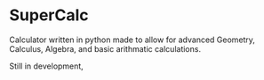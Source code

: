 # SuperCalc
Calculator written in python made to allow for advanced Geometry, Calculus, Algebra, and basic arithmatic calculations.

Still in development, 

